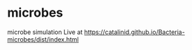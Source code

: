 # microbes
microbe simulation
Live at https://catalinid.github.io/Bacteria-microbes/dist/index.html

